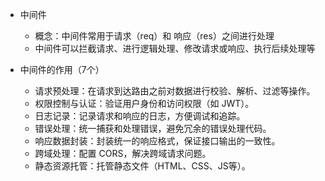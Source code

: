 - 中间件
    - 概念：中间件常用于请求（req）和 响应（res）之间进行处理
    - 中间件可以拦截请求、进行逻辑处理、修改请求或响应、执行后续处理等

- 中间件的作用（7个） 
    - 请求预处理：在请求到达路由之前对数据进行校验、解析、过滤等操作。
    - 权限控制与认证：验证用户身份和访问权限（如 JWT）。
    - 日志记录：记录请求和响应的日志，方便调试和追踪。
    - 错误处理：统一捕获和处理错误，避免冗余的错误处理代码。
    - 响应数据封装：封装统一的响应格式，保证接口输出的一致性。
    - 跨域处理：配置 CORS，解决跨域请求问题。
    - 静态资源托管：托管静态文件（HTML、CSS、JS等）。